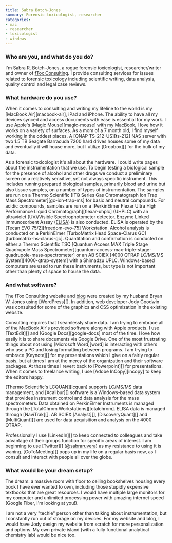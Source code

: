 ```yaml
---
title: Sabra Botch-Jones
summary: Forensic toxicologist, researcher
categories:
- mac
- researcher
- toxicologist
- windows
---
```


### Who are you, and what do you do?

I'm Sabra R. Botch-Jones, a rogue forensic toxicologist, researcher/writer and owner of [fTox Consulting](http://ftoxconsulting.com/ "Sabra's website."). I provide consulting services for issues related to forensic toxicology including scientific writing, data analysis, quality control and legal case reviews. 

### What hardware do you use?

When it comes to consulting and writing my lifeline to the world is my [MacBook Air][macbook-air], iPad and iPhone. The ability to have all my devices synced and access documents with ease is essential for my work. I use Apple's [Magic Mouse][magic-mouse] with my MacBook, I love how it works on a variety of surfaces. As a mom of a 7 month old, I find myself working in the oddest places. A [QNAP TS-212-US][ts-212] NAS server with two 1.5 TB Seagate Barracuda 7200 hard drives houses some of my data and eventually it will house more, but I utilize [Dropbox][] for the bulk of my data. 

As a forensic toxicologist it's all about the hardware. I could write pages about the instrumentation that we use. To begin testing a biological sample for the presence of alcohol and other drugs we conduct a preliminary screen on a relatively sensitive, yet not always specific instrument. This includes running prepared biological samples, primarily blood and urine but also tissue samples, on a number of types of instrumentation. The samples are run on a Thermo Scientific [ITQ Series Gas Chromatograph Ion Trap Mass Spectrometer][gc-ion-trap-ms] for basic and neutral compounds. For acidic compounds, samples are run on a [PerkinElmer Flexar Ultra High Performance Liquid Chromatograph][flexar-uhplc] (UHPLC) with an ultraviolet (UV)/Visible Spectrophotometer detector. Enzyme Linked Immunosorbent Assay ([ELISA](http://www.immunalysis.com/elisa "Details on the ELISA screening technique.")) is also conducted. ELISA is operated by the [Tecan EVO 75/2][freedom-evo-75] Workstation. Alcohol analysis is conducted on a PerkinElmer [TurboMatrix Head Space-Clarus GC][turbomatrix-hs-clarus-gc]. Quantitation and confirmation is conducted on either a Thermo Scientific TSQ [Quantum Access MAX Triple Stage Quadrupole Mass Spectrometer][quantum-access-max-triple-stage-quadrupole-mass-spectrometer] or an AB SCIEX [4000 QTRAP LC/MS/MS System][4000-qtrap-system] with a Shimadzu UPLC. Windows-based computers are used to run these instruments, but type is not important other than plenty of space to house the data. 

### And what software?

The fTox Consulting website and [blog](http://ftoxconsulting.com/?page_id=14 "Sabra's weblog.") were created by my husband Bryan W. Jones using [WordPress][]. In addition, web developer Jody Goodwin was consulted for some of the graphics and CSS optimization in the existing website. 

Consulting requires that I seamlessly share data. I am trying to embrace all of the MacBook Air's provided software along with Apple products. I use [TextEdit][] and [Google Docs][google-docs] most of the time. I love how easily it is to share documents via Google Drive. One of the most frustrating things about not using [Microsoft Word][word] is interacting with others who use a PC and losing formatting between programs. I am trying to embrace [Keynote][] for my presentations which I give on a fairly regular basis, but at times I am at the mercy of the organization and their software packages. At those times I revert back to [Powerpoint][] for presentations. When it comes to freelance writing, I use [Adobe InCopy][incopy] to keep the editors happy.

[Thermo Scientific's LCQUAN][lcquan] supports LC/MS/MS data management, and [Xcalibur][] software is a Windows-based data system that provides instrument control and data analysis for the mass spectrometers. Data obtained on PerkinElmer Instruments is managed through the [TotalChrom Workstations][totalchrom]. ELISA data is managed through [NaviTrak][]. AB SCIEX [Analyst][], [DiscoveryQuant][] and [MultiQuant][] are used for data acquisition and analysis on the 4000 QTRAP.

Professionally I use [LinkedIn][] to keep connected to colleagues and take advantage of their groups function for specific areas of interest. I am beginning to use [Twitter][] ([@sabraruvera](https://twitter.com/SabraRuvera "Sabra's Twitter account.")) as my resistance to using it is waning. [GoToMeeting][] pops up in my life on a regular basis now, as I consult and interact with people all over the globe.

### What would be your dream setup?

The dream: a massive room with floor to ceiling bookshelves housing every book I have ever wanted to own, including those stupidly expensive textbooks that are great resources. I would have multiple large monitors for my computer and unlimited processing power with amazing internet speed (Google Fiber, I'm looking at you!). 

I am not a very "techie" person other than talking about instrumentation, but I constantly run out of storage on my devices. For my website and blog, I would have Jody design my website from scratch for more personalization and options. My own private island (with a fully functional analytical chemistry lab) would be nice too.